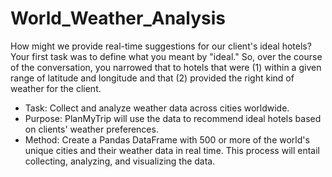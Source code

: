 # World_Weather_Analysis
 
How might we provide real-time suggestions for our client's ideal hotels? Your first task was to define what you meant by "ideal." So, over the course of the conversation, you narrowed that to hotels that were (1) within a given range of latitude and longitude and that (2) provided the right kind of weather for the client.

* Task: Collect and analyze weather data across cities worldwide.
* Purpose: PlanMyTrip will use the data to recommend ideal hotels based on clients' weather preferences.
* Method: Create a Pandas DataFrame with 500 or more of the world's unique cities and their weather data in real time. This process will entail collecting, analyzing, and visualizing the data.